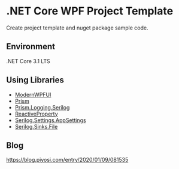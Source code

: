 # .NET Core WPF Project Template

Create project template and nuget package sample code.

## Environment

.NET Core 3.1 LTS

## Using Libraries

- [ModernWPFUI](https://github.com/Kinnara/ModernWpf)
- [Prism](https://github.com/PrismLibrary/Prism)
- [Prism.Logging.Serilog](https://github.com/caioproiete/prism-logging-serilog)
- [ReactiveProperty](https://github.com/runceel/ReactiveProperty)
- [Serilog.Settings.AppSettings](https://github.com/serilog/serilog-settings-appsettings)
- [Serilog.Sinks.File](https://github.com/serilog/serilog-sinks-file)

## Blog

https://blog.piyosi.com/entry/2020/01/09/081535